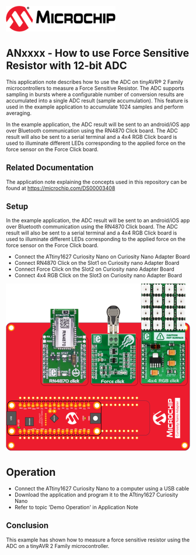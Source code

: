 <a href="https://www.microchip.com" rel="nofollow"><img src="images/microchip.png" alt="MCHP" width="300"/></a>

# ANxxxx - How to use Force Sensitive Resistor with 12-bit ADC

This application note describes how to use the ADC on tinyAVR® 2 Family microcontrollers to measure a Force Sensitive Resistor. The ADC supports sampling in bursts where a configurable number of conversion results are accumulated into a single ADC result (sample accumulation). This feature is used in the example application to accumulate 1024 samples and perform averaging.

In the example application, the ADC result will be sent to an android/iOS app over Bluetooth communication using the RN4870 Click board. 
The ADC result will also be sent to a serial terminal and a 4x4 RGB Click board is used to illuminate different LEDs corresponding to the applied force on the force sensor on the Force Click board.

## Related Documentation
The application note explaining the concepts used in this repository can be found at https://microchip.com/DS00003408


## Setup

In the example application, the ADC result will be sent to an android/iOS app over Bluetooth communication using the RN4870 Click board. The ADC result will also be sent to a serial terminal and a 4x4 RGB Click board is used to illuminate different LEDs corresponding to the applied force on the force sensor on the Force Click board.

- Connect the ATtiny1627 Curiosity Nano on Curiosity Nano Adapter Board
- Connect RN4870 Click on the Slot1 on Curiosity nano Adapter Board
- Connect Force Click  on the Slot2 on Curiosity nano Adapter Board
- Connect 4x4 RGB Click on the Slot3 on Curiosity nano Adapter Board

![Connection Diagram](images/hw_setup.svg "Connection Diagram")

# Operation

- Connect the ATtiny1627 Curiosity Nano to a computer using a USB cable
- Download the application and program it to the ATtiny1627 Curiosity Nano
- Refer to topic 'Demo Operation' in Application Note

## Conclusion

This example has shown how to measure a force sensitive resistor using the ADC on a tinyAVR 2 Family microcontroller.